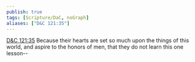 ```yaml
---
publish: true
tags: [Scripture/DaC, noGraph]
aliases: ["D&C 121:35"]
---
```

[D&C 121:35](https://churchofjesuschrist.org/study/scriptures/dc-testament/dc/121?lang=eng&id=p35#p35) Because their hearts are set so much upon the things of this world, and aspire to the honors of men, that they do not learn this one lesson--
